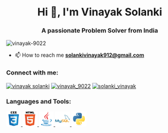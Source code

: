 <h1 align="center">Hi 👋, I'm Vinayak Solanki</h1>
<h3 align="center">A passionate Problem Solver from India</h3>

<p align="left"> <img src="https://komarev.com/ghpvc/?username=vinayak-9022&label=Profile%20views&color=0e75b6&style=flat" alt="vinayak-9022" /> </p>

- 📫 How to reach me **solankivinayak912@gmail.com**

<h3 align="left">Connect with me:</h3>
<p align="left">
<a href="https://www.linkedin.com/in/vinayak-solanki-339346300/" target="blank"><img align="center" src="https://raw.githubusercontent.com/rahuldkjain/github-profile-readme-generator/master/src/images/icons/Social/linked-in-alt.svg" alt="vinayak solanki" height="30" width="40" /></a>
<a href="https://instagram.com/vinayak_9022" target="blank"><img align="center" src="https://raw.githubusercontent.com/rahuldkjain/github-profile-readme-generator/master/src/images/icons/Social/instagram.svg" alt="vinayak_9022" height="30" width="40" /></a>
<a href="https://www.leetcode.com/solanki_vinayak" target="blank"><img align="center" src="https://raw.githubusercontent.com/rahuldkjain/github-profile-readme-generator/master/src/images/icons/Social/leet-code.svg" alt="solanki_vinayak" height="30" width="40" /></a>
</p>

<h3 align="left">Languages and Tools:</h3>
<p align="left"> <a href="https://www.w3schools.com/css/" target="_blank" rel="noreferrer"> <img src="https://raw.githubusercontent.com/devicons/devicon/master/icons/css3/css3-original-wordmark.svg" alt="css3" width="40" height="40"/> </a> <a href="https://www.w3.org/html/" target="_blank" rel="noreferrer"> <img src="https://raw.githubusercontent.com/devicons/devicon/master/icons/html5/html5-original-wordmark.svg" alt="html5" width="40" height="40"/> </a> <a href="https://www.java.com" target="_blank" rel="noreferrer"> <img src="https://raw.githubusercontent.com/devicons/devicon/master/icons/java/java-original.svg" alt="java" width="40" height="40"/> </a> <a href="https://www.mysql.com/" target="_blank" rel="noreferrer"> <img src="https://raw.githubusercontent.com/devicons/devicon/master/icons/mysql/mysql-original-wordmark.svg" alt="mysql" width="40" height="40"/> </a> <a href="https://www.python.org" target="_blank" rel="noreferrer"> <img src="https://raw.githubusercontent.com/devicons/devicon/master/icons/python/python-original.svg" alt="python" width="40" height="40"/> </a> </p>
